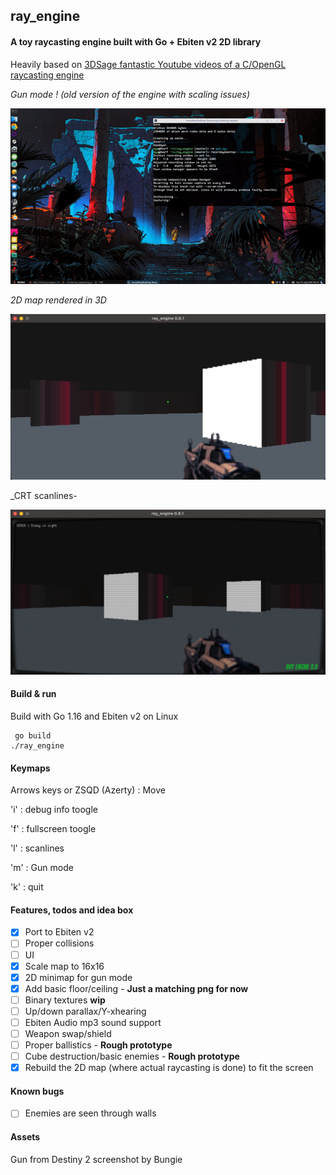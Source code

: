 ## ray_engine

#### A toy raycasting engine built with Go + Ebiten v2 2D library

Heavily based on [3DSage fantastic Youtube videos of a C/OpenGL raycasting engine](https://www.youtube.com/watch?v=gYRrGTC7GtA)

_Gun mode ! (old version of the engine with scaling issues)_

![img](other_imgs/engine.gif) 

_2D map rendered in 3D_

![img](other_imgs/screenie.png)

_CRT scanlines-

![img](other_imgs/screenie_crt.png)


#### Build & run

Build with Go 1.16 and Ebiten v2 on Linux

     go build
    ./ray_engine

#### Keymaps

Arrows keys or ZSQD (Azerty) : Move

'i' : debug info toogle

'f' : fullscreen toogle

'l' : scanlines

'm' : Gun mode

'k' : quit

#### Features, todos and idea box

- [X] Port to Ebiten v2
- [ ] Proper collisions
- [ ] UI
- [X] Scale map to 16x16
- [X] 2D minimap for gun mode
- [X] Add basic floor/ceiling - **Just a matching png for now**
- [ ] Binary textures **wip**
- [ ] Up/down parallax/Y-xhearing
- [ ] Ebiten Audio mp3 sound support
- [ ] Weapon swap/shield
- [ ] Proper ballistics - **Rough prototype**
- [ ] Cube destruction/basic enemies - **Rough prototype**
- [X] Rebuild the 2D map (where actual raycasting is done) to fit the screen

#### Known bugs

- [ ] Enemies are seen through walls

#### Assets

Gun from Destiny 2 screenshot by Bungie